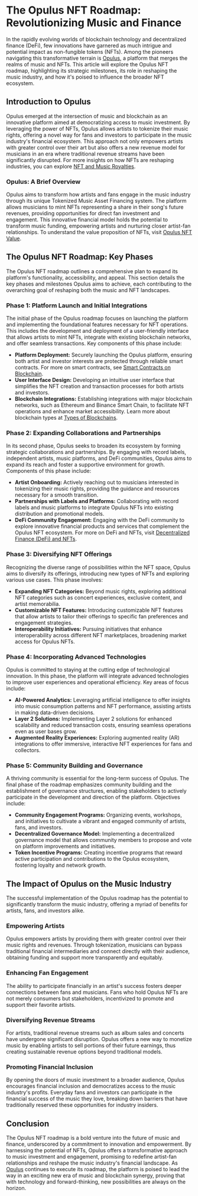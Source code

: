 # The Opulus NFT Roadmap: Revolutionizing Music and Finance

In the rapidly evolving worlds of blockchain technology and decentralized finance (DeFi), few innovations have garnered as much intrigue and potential impact as non-fungible tokens (NFTs). Among the pioneers navigating this transformative terrain is [Opulus](https://opulous.org/), a platform that merges the realms of music and NFTs. This article will explore the Opulus NFT roadmap, highlighting its strategic milestones, its role in reshaping the music industry, and how it's poised to influence the broader NFT ecosystem.

## Introduction to Opulus

Opulus emerged at the intersection of music and blockchain as an innovative platform aimed at democratizing access to music investment. By leveraging the power of NFTs, Opulus allows artists to tokenize their music rights, offering a novel way for fans and investors to participate in the music industry's financial ecosystem. This approach not only empowers artists with greater control over their art but also offers a new revenue model for musicians in an era where traditional revenue streams have been significantly disrupted. For more insights on how NFTs are reshaping industries, you can explore [NFT and Music Royalties](https://www.license-token.com/wiki/nft-and-music-royalties).

### Opulus: A Brief Overview

Opulus aims to transform how artists and fans engage in the music industry through its unique Tokenized Music Asset Financing system. The platform allows musicians to mint NFTs representing a share in their song's future revenues, providing opportunities for direct fan investment and engagement. This innovative financial model holds the potential to transform music funding, empowering artists and nurturing closer artist-fan relationships. To understand the value proposition of NFTs, visit [Opulus NFT Value](https://www.license-token.com/wiki/opulus-nft-value).

## The Opulus NFT Roadmap: Key Phases

The Opulus NFT roadmap outlines a comprehensive plan to expand its platform's functionality, accessibility, and appeal. This section details the key phases and milestones Opulus aims to achieve, each contributing to the overarching goal of reshaping both the music and NFT landscapes.

### Phase 1: Platform Launch and Initial Integrations

The initial phase of the Opulus roadmap focuses on launching the platform and implementing the foundational features necessary for NFT operations. This includes the development and deployment of a user-friendly interface that allows artists to mint NFTs, integrate with existing blockchain networks, and offer seamless transactions. Key components of this phase include:

- **Platform Deployment:** Securely launching the Opulus platform, ensuring both artist and investor interests are protected through reliable smart contracts. For more on smart contracts, see [Smart Contracts on Blockchain](https://www.license-token.com/wiki/smart-contracts-on-blockchain).
- **User Interface Design:** Developing an intuitive user interface that simplifies the NFT creation and transaction processes for both artists and investors.
- **Blockchain Integrations:** Establishing integrations with major blockchain networks, such as Ethereum and Binance Smart Chain, to facilitate NFT operations and enhance market accessibility. Learn more about blockchain types at [Types of Blockchains](https://www.license-token.com/wiki/types-of-blockchains).

### Phase 2: Expanding Collaborations and Partnerships

In its second phase, Opulus seeks to broaden its ecosystem by forming strategic collaborations and partnerships. By engaging with record labels, independent artists, music platforms, and DeFi communities, Opulus aims to expand its reach and foster a supportive environment for growth. Components of this phase include:

- **Artist Onboarding:** Actively reaching out to musicians interested in tokenizing their music rights, providing the guidance and resources necessary for a smooth transition.
- **Partnerships with Labels and Platforms:** Collaborating with record labels and music platforms to integrate Opulus NFTs into existing distribution and promotional models.
- **DeFi Community Engagement:** Engaging with the DeFi community to explore innovative financial products and services that complement the Opulus NFT ecosystem. For more on DeFi and NFTs, visit [Decentralized Finance (DeFi) and NFTs](https://www.license-token.com/wiki/decentralized-finance-de-fi-and-nf-ts).

### Phase 3: Diversifying NFT Offerings

Recognizing the diverse range of possibilities within the NFT space, Opulus aims to diversify its offerings, introducing new types of NFTs and exploring various use cases. This phase involves:

- **Expanding NFT Categories:** Beyond music rights, exploring additional NFT categories such as concert experiences, exclusive content, and artist memorabilia.
- **Customizable NFT Features:** Introducing customizable NFT features that allow artists to tailor their offerings to specific fan preferences and engagement strategies.
- **Interoperability Initiatives:** Pursuing initiatives that enhance interoperability across different NFT marketplaces, broadening market access for Opulus NFTs.

### Phase 4: Incorporating Advanced Technologies

Opulus is committed to staying at the cutting edge of technological innovation. In this phase, the platform will integrate advanced technologies to improve user experiences and operational efficiency. Key areas of focus include:

- **AI-Powered Analytics:** Leveraging artificial intelligence to offer insights into music consumption patterns and NFT performance, assisting artists in making data-driven decisions.
- **Layer 2 Solutions:** Implementing Layer 2 solutions for enhanced scalability and reduced transaction costs, ensuring seamless operations even as user bases grow.
- **Augmented Reality Experiences:** Exploring augmented reality (AR) integrations to offer immersive, interactive NFT experiences for fans and collectors.

### Phase 5: Community Building and Governance

A thriving community is essential for the long-term success of Opulus. The final phase of the roadmap emphasizes community building and the establishment of governance structures, enabling stakeholders to actively participate in the development and direction of the platform. Objectives include:

- **Community Engagement Programs:** Organizing events, workshops, and initiatives to cultivate a vibrant and engaged community of artists, fans, and investors.
- **Decentralized Governance Model:** Implementing a decentralized governance model that allows community members to propose and vote on platform improvements and initiatives.
- **Token Incentive Programs:** Creating incentive programs that reward active participation and contributions to the Opulus ecosystem, fostering loyalty and network growth.

## The Impact of Opulus on the Music Industry

The successful implementation of the Opulus roadmap has the potential to significantly transform the music industry, offering a myriad of benefits for artists, fans, and investors alike.

### Empowering Artists

Opulus empowers artists by providing them with greater control over their music rights and revenues. Through tokenization, musicians can bypass traditional financial intermediaries and connect directly with their audience, obtaining funding and support more transparently and equitably.

### Enhancing Fan Engagement

The ability to participate financially in an artist's success fosters deeper connections between fans and musicians. Fans who hold Opulus NFTs are not merely consumers but stakeholders, incentivized to promote and support their favorite artists.

### Diversifying Revenue Streams

For artists, traditional revenue streams such as album sales and concerts have undergone significant disruption. Opulus offers a new way to monetize music by enabling artists to sell portions of their future earnings, thus creating sustainable revenue options beyond traditional models.

### Promoting Financial Inclusion

By opening the doors of music investment to a broader audience, Opulus encourages financial inclusion and democratizes access to the music industry's profits. Everyday fans and investors can participate in the financial success of the music they love, breaking down barriers that have traditionally reserved these opportunities for industry insiders.

## Conclusion

The Opulus NFT roadmap is a bold venture into the future of music and finance, underscored by a commitment to innovation and empowerment. By harnessing the potential of NFTs, Opulus offers a transformative approach to music investment and engagement, promising to redefine artist-fan relationships and reshape the music industry's financial landscape. As [Opulus](https://opulous.org/) continues to execute its roadmap, the platform is poised to lead the way in an exciting new era of music and blockchain synergy, proving that with technology and forward-thinking, new possibilities are always on the horizon.
